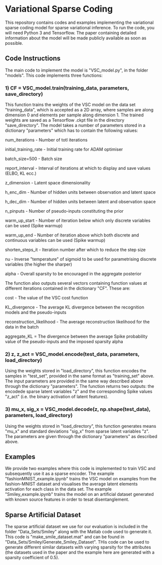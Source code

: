# Variational Sparse Coding

This repository contains codes and examples implementing the variational sparse coding model for sparse variational inference. To run the code, you will need Python 3 and Tensorflow. The paper containing detailed information about the model will be made publicly available as soon as possible.

## Code Instructions

The main code to implement the model is "VSC_model.py", in the folder "models". This code implements three functions:


### 1) CF = VSC_model.train(training_data, parameters, save_directory)

This function trains the weights of the VSC model on the data set "training_data", which is accepted as a 2D array, where samples are along dimension 0 and elements per sample along dimension 1. The trained weights are saved as a Tensorflow .ckpt file in the directory "save_directory". The model takes a number of parameters stored in a dictionary "parameters" which has to contain the following values:

num_iterations - Number of totl iterations

initial_training_rate - Initial training rate for ADAM optimiser

batch_size=500 - Batch size

report_interval - Interval of iterations at which to display and save values (ELBO, KL ecc.)

z_dimension - Latent space dimensionality

h_enc_dim - Number of hidden units between observation and latent space 

h_dec_dim - Number of hidden units between latent and observation space

n_pinputs - Number of pseudo-inputs constituting the prior

warm_up_start - Number of iteration below which only discrete variables can be used (Spike warmup)

warm_up_end - Number of iteration above which both discrete and continuous variables can be used (Spike warmup)

shorten_steps_it - Iteration number after which to reduce the step size

nu - Inverse "temperature" of sigmoid to be used for parametrising discrete variables (the higher the sharper)

alpha - Overall sparsity to be encouraged in the aggregate posterior

The function also outputs several vectors containing function values at different iterations contained in the dictionary "CF". These are:

cost - The value of the VSC cost function

KL_divergence - The average KL divergence between the recognition models and the pseudo-inputs

reconstruction_likelihood - The average reconstruction likelihood for the data in the batch

aggregate_KL = The divergence between the average Spike probability value of the pseudo-inputs and the imposed sparsity alpha


### 2) z, z_act = VSC_model.encode(test_data, parameters, load_directory)

Using the weights stored in "load_directory", this function encodes the samples in "test_set", provided in the same format as "training_set" above. The input parameters are provided in the same way described above through the dictionary "parameters". The function returns two outputs: the encodede sparse latent variables "z" and the corresponding Spike values "z_act" (i.e. the binary activation of latent features).


### 3) mu_x, sig_x = VSC_model.decode(z, np.shape(test_data), parameters, load_directory)

Using the weights stored in "load_directory", this function generates means "mu_x" and standard deviations "sig_x" from sparse latent variables "z". The parameters are given through the dictionary "parameters" as described above.


## Examples

We provide two examples where this code is implemented to train VSC and subsequently use it as a sparse encoder. The example "fashionMNIST_example.ipynb" trains the VSC model on examples from the fashion-MNIST dataset and visualises the average latent elements activation for each class in the data set. The example "Smiley_example.ipynb" trains the model on an artificial dataset generated with known source features in order to tesat disentanglement.

## Sparse Artificial Dataset

The sparse artificial dataset we use for our evaluation is included in the folder "Data_Sets/Smiley" along with the Matlab code used to generate it. This code is "make_smile_dataset.mat" and can be found in "Data_Sets/Smiley/Generate_Smiley_Dataset". THis code can be used to generate different similar datasets with varying sparsity for the attributes (the datasets used in the paper and the example here are generated with a sparsity coefficient of 0.5).
